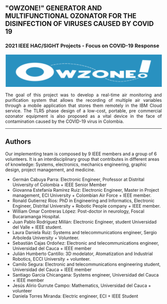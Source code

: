 ## "OWZONE!" GENERATOR AND MULTIFUNCTIONAL  OZONATOR FOR THE DISINFECTION OF VIRUSES  CAUSED BY COVID 19 

### 2021 IEEE HAC/SIGHT Projects - Focus on COVID-19 Response   

<img src="data/logo.PNG" width="550"></a>

<div align="justify">
 <p>
 The goal of this project was to develop a real-time air monitoring and purification system that allows the recording  of multiple air variables through a mobile application that stores them remotely in  the IBM Cloud service. The TLR5 phase design of a low-cost, portable, pre commercial ozonator equipment is also proposed as a vital device in the face of  contamination caused by the COVID-19 virus in Colombia.
 </p>
</div> 
 
<hr/>

## Authors

Our implementing team is composed by 9 IEEE members and a group of 6 volunteers. It is an  interdisciplinary group that contributes in different areas of knowledge: Systems, electronics, mechanics  engineering, graphic design, project management, and medicine. 

* Germán Cabuya Parra: Electronic Engineer, Professor at Distrital University of Colombia + IEEE Senior  Member 
* Giovanna Estefanía Ramírez Ruiz: Electronic Engineer, Master in Project management, ECI University +  Colombian Air Force + IEEE member. 
* Ronald Gutierrez Rios: PhD in Engineering and Informatics, Electronic Engineer, Distrital University +  Robotic People company + IEEE member. 
* William Omar Contreras López: Post-doctor in neurology, Foscal Bucaramanga Hospital. 
* Juan Pablo Rodríguez Millán: Electronic Engineer, student Universidad del Valle + IEEE student. 
* Laura Daniela Ruiz: Systems and telecommunications engineer, Sergio Arboleda University + Volunteer. 
* Sebastián Cajas Ordoñez: Electronic and telecommunications engineer, Universidad del Cauca + IEEE  member 
* Julián Humberto Cantillo: 3D modelator, Atomatization and Industrial Robotics, ECCI University +  volunteer. 
* Camilo Segura: Electronic and telecommunications engineering student, Universidad del Cauca + IEEE  member 
* Santiago García Chicangana: Systems engineer, Universidad del Cauca + IEEE member 
* Jesús Alirio Gurrute Campo: Mathematics, Universidad del Cauca + volunteer 
* Daniela Torres Miranda: Electric engineer, ECI + IEEE Student 
